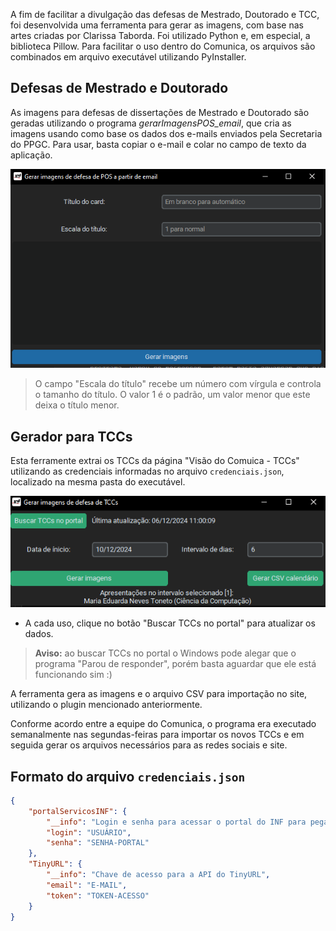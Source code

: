 A fim de facilitar a divulgação das defesas de Mestrado, Doutorado e TCC, foi desenvolvida uma ferramenta para gerar as imagens, com base nas artes criadas por Clarissa Taborda. Foi utilizado Python e, em especial, a biblioteca Pillow.  Para facilitar o uso dentro do Comunica, os arquivos são combinados em arquivo executável utilizando PyInstaller. 

## Defesas de Mestrado e Doutorado

As imagens para defesas de dissertações de Mestrado e Doutorado são geradas utilizando o programa _gerarImagensPOS_email_, que cria as imagens usando como base os dados dos e-mails enviados pela Secretaria do PPGC. Para usar, basta copiar o e-mail e colar no campo de texto da aplicação.

![](.github/pos_0.png)
> O campo "Escala do título" recebe um número com vírgula e controla o tamanho do título. O valor 1 é o padrão, um valor menor que este deixa o título menor.

## Gerador para TCCs
Esta ferramente extrai os TCCs da página "Visão do Comuica - TCCs" utilizando as credenciais informadas no arquivo `credenciais.json`, localizado na mesma pasta do executável.

![](.github/tcc_0.png)
- A cada uso, clique no botão "Buscar TCCs no portal" para atualizar os dados.

> **Aviso:** ao buscar TCCs no portal o Windows pode alegar que o programa "Parou de responder", porém basta aguardar que ele está funcionando sim :\)

A ferramenta gera as imagens e o arquivo CSV para importação no site, utilizando o plugin mencionado anteriormente.

Conforme acordo entre a equipe do Comunica, o programa era executado semanalmente nas segundas-feiras para importar os novos TCCs e em seguida gerar os arquivos necessários para as redes sociais e site.


## Formato do arquivo `credenciais.json`

```json
{
    "portalServicosINF": {
        "__info": "Login e senha para acessar o portal do INF para pegar as informações dos TCCs",
        "login": "USUÁRIO",
        "senha": "SENHA-PORTAL"
    },
    "TinyURL": {
        "__info": "Chave de acesso para a API do TinyURL",
        "email": "E-MAIL",
        "token": "TOKEN-ACESSO"
    }
}

```